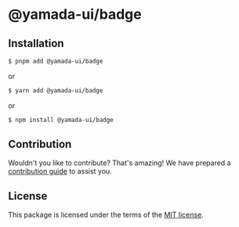 # @yamada-ui/badge

## Installation

```sh
$ pnpm add @yamada-ui/badge
```

or

```sh
$ yarn add @yamada-ui/badge
```

or

```sh
$ npm install @yamada-ui/badge
```

## Contribution

Wouldn't you like to contribute? That's amazing! We have prepared a [contribution guide](https://github.com/yamada-ui/yamada-ui/blob/main/CONTRIBUTING.md) to assist you.

## License

This package is licensed under the terms of the
[MIT license](https://github.com/yamada-ui/yamada-ui/blob/main/LICENSE).
